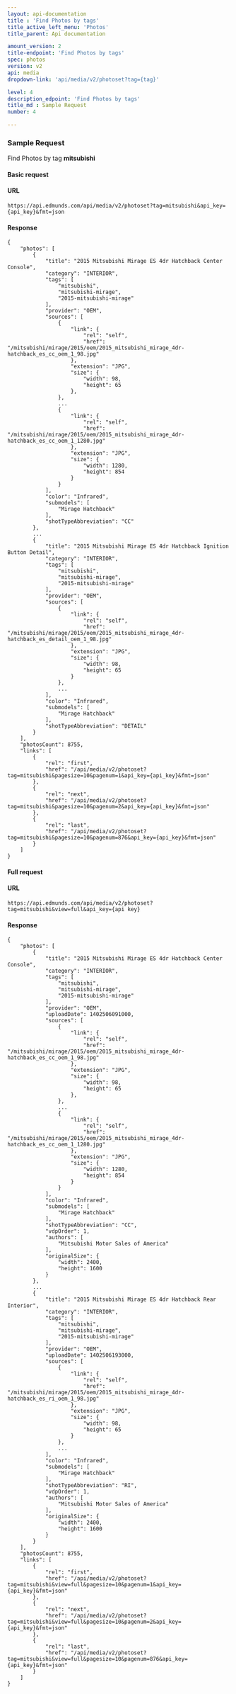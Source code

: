```yaml
---
layout: api-documentation
title : 'Find Photos by tags'
title_active_left_menu: 'Photos'
title_parent: Api documentation

amount_version: 2
title-endpoint: 'Find Photos by tags'
spec: photos
version: v2
api: media
dropdown-link: 'api/media/v2/photoset?tag={tag}'

level: 4
description_edpoint: 'Find Photos by tags'
title_md : Sample Request
number: 4

---
```



### Sample Request

Find Photos by tag **mitsubishi**

#### Basic request

#### URL

    https://api.edmunds.com/api/media/v2/photoset?tag=mitsubishi&api_key={api_key}&fmt=json

#### Response

    {
        "photos": [
            {
                "title": "2015 Mitsubishi Mirage ES 4dr Hatchback Center Console",
                "category": "INTERIOR",
                "tags": [
                    "mitsubishi",
                    "mitsubishi-mirage",
                    "2015-mitsubishi-mirage"
                ],
                "provider": "OEM",
                "sources": [
                    {
                        "link": {
                            "rel": "self",
                            "href": "/mitsubishi/mirage/2015/oem/2015_mitsubishi_mirage_4dr-hatchback_es_cc_oem_1_98.jpg"
                        },
                        "extension": "JPG",
                        "size": {
                            "width": 98,
                            "height": 65
                        },
                    },
                    ...
                    {
                        "link": {
                            "rel": "self",
                            "href": "/mitsubishi/mirage/2015/oem/2015_mitsubishi_mirage_4dr-hatchback_es_cc_oem_1_1280.jpg"
                        },
                        "extension": "JPG",
                        "size": {
                            "width": 1280,
                            "height": 854
                        }
                    }
                ],
                "color": "Infrared",
                "submodels": [
                    "Mirage Hatchback"
                ],
                "shotTypeAbbreviation": "CC"
            },
            ...
            {
                "title": "2015 Mitsubishi Mirage ES 4dr Hatchback Ignition Button Detail",
                "category": "INTERIOR",
                "tags": [
                    "mitsubishi",
                    "mitsubishi-mirage",
                    "2015-mitsubishi-mirage"
                ],
                "provider": "OEM",
                "sources": [
                    {
                        "link": {
                            "rel": "self",
                            "href": "/mitsubishi/mirage/2015/oem/2015_mitsubishi_mirage_4dr-hatchback_es_detail_oem_1_98.jpg"
                        },
                        "extension": "JPG",
                        "size": {
                            "width": 98,
                            "height": 65
                        }
                    },
                    ...
                ],
                "color": "Infrared",
                "submodels": [
                    "Mirage Hatchback"
                ],
                "shotTypeAbbreviation": "DETAIL"
            }
        ],
        "photosCount": 8755,
        "links": [
            {
                "rel": "first",
                "href": "/api/media/v2/photoset?tag=mitsubishi&pagesize=10&pagenum=1&api_key={api_key}&fmt=json"
            },
            {
                "rel": "next",
                "href": "/api/media/v2/photoset?tag=mitsubishi&pagesize=10&pagenum=2&api_key={api_key}&fmt=json"
            },
            {
                "rel": "last",
                "href": "/api/media/v2/photoset?tag=mitsubishi&pagesize=10&pagenum=876&api_key={api_key}&fmt=json"
            }
        ]
    }


#### Full request

#### URL

    https://api.edmunds.com/api/media/v2/photoset?tag=mitsubishi&view=full&api_key={api key}

#### Response

    {
        "photos": [
            {
                "title": "2015 Mitsubishi Mirage ES 4dr Hatchback Center Console",
                "category": "INTERIOR",
                "tags": [
                    "mitsubishi",
                    "mitsubishi-mirage",
                    "2015-mitsubishi-mirage"
                ],
                "provider": "OEM",
                "uploadDate": 1402506091000,
                "sources": [
                    {
                        "link": {
                            "rel": "self",
                            "href": "/mitsubishi/mirage/2015/oem/2015_mitsubishi_mirage_4dr-hatchback_es_cc_oem_1_98.jpg"
                        },
                        "extension": "JPG",
                        "size": {
                            "width": 98,
                            "height": 65
                        },
                    },
                    ...
                    {
                        "link": {
                            "rel": "self",
                            "href": "/mitsubishi/mirage/2015/oem/2015_mitsubishi_mirage_4dr-hatchback_es_cc_oem_1_1280.jpg"
                        },
                        "extension": "JPG",
                        "size": {
                            "width": 1280,
                            "height": 854
                        }
                    }
                ],
                "color": "Infrared",
                "submodels": [
                    "Mirage Hatchback"
                ],
                "shotTypeAbbreviation": "CC",
                "vdpOrder": 1,
                "authors": [
                    "Mitsubishi Motor Sales of America"
                ],
                "originalSize": {
                    "width": 2400,
                    "height": 1600
                }
            },
            ...
            {
                "title": "2015 Mitsubishi Mirage ES 4dr Hatchback Rear Interior",
                "category": "INTERIOR",
                "tags": [
                    "mitsubishi",
                    "mitsubishi-mirage",
                    "2015-mitsubishi-mirage"
                ],
                "provider": "OEM",
                "uploadDate": 1402506193000,
                "sources": [
                    {
                        "link": {
                            "rel": "self",
                            "href": "/mitsubishi/mirage/2015/oem/2015_mitsubishi_mirage_4dr-hatchback_es_ri_oem_1_98.jpg"
                        },
                        "extension": "JPG",
                        "size": {
                            "width": 98,
                            "height": 65
                        }
                    },
                    ...
                ],
                "color": "Infrared",
                "submodels": [
                    "Mirage Hatchback"
                ],
                "shotTypeAbbreviation": "RI",
                "vdpOrder": 1,
                "authors": [
                    "Mitsubishi Motor Sales of America"
                ],
                "originalSize": {
                    "width": 2400,
                    "height": 1600
                }
            }
        ],
        "photosCount": 8755,
        "links": [
            {
                "rel": "first",
                "href": "/api/media/v2/photoset?tag=mitsubishi&view=full&pagesize=10&pagenum=1&api_key={api_key}&fmt=json"
            },
            {
                "rel": "next",
                "href": "/api/media/v2/photoset?tag=mitsubishi&view=full&pagesize=10&pagenum=2&api_key={api_key}&fmt=json"
            },
            {
                "rel": "last",
                "href": "/api/media/v2/photoset?tag=mitsubishi&view=full&pagesize=10&pagenum=876&api_key={api_key}&fmt=json"
            }
        ]
    }
